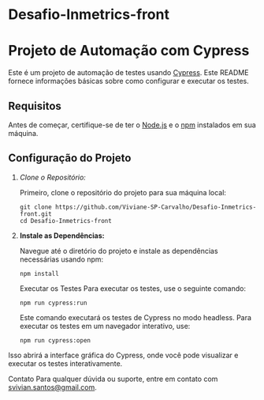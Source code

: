 # Desafio-Inmetrics-front
# Projeto de Automação com Cypress

Este é um projeto de automação de testes usando [Cypress](https://www.cypress.io/). Este README fornece informações básicas sobre como configurar e executar os testes.

## Requisitos

Antes de começar, certifique-se de ter o [Node.js](https://nodejs.org/) e o [npm](https://www.npmjs.com/) instalados em sua máquina.

## Configuração do Projeto

1. *Clone o Repositório:*

   Primeiro, clone o repositório do projeto para sua máquina local:

   ```
   git clone https://github.com/Viviane-SP-Carvalho/Desafio-Inmetrics-front.git
   cd Desafio-Inmetrics-front
   ```


2. **Instale as Dependências:**

      Navegue até o diretório do projeto e instale as dependências necessárias usando npm:

      ```
      npm install
      ```

    Executar os Testes
    Para executar os testes, use o seguinte comando:

    ```
    npm run cypress:run
    ```
    Este comando executará os testes de Cypress no modo headless. Para executar os testes em um navegador interativo, use:   

      ```
      npm run cypress:open
      ```
Isso abrirá a interface gráfica do Cypress, onde você pode visualizar e executar os testes interativamente.


Contato
Para qualquer dúvida ou suporte, entre em contato com svivian.santos@gmail.com.
